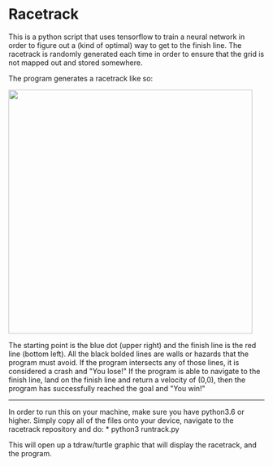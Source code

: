 # Racetrack

This is a python script that uses tensorflow to train a neural network in order to figure out a (kind of optimal) way to get to the finish line. The racetrack is randomly generated each time in order to ensure that the grid is not mapped out and stored somewhere.

The program generates a racetrack like so:

<img src="https://github.com/erbzz/racetrack/blob/master/imgs/ex2_full.gif" width="480">

The starting point is the blue dot (upper right) and the finish line is the red line (bottom left). All the black bolded lines are walls or hazards that the program must avoid. If the program intersects any of those lines, it is considered a crash and "You lose!" If the program is able to navigate to the finish line, land on the finish line and return a velocity of (0,0), then the program has successfully reached the goal and "You win!"


********************************************************************************
In order to run this on your machine, make sure you have python3.6 or higher. Simply copy all of the files onto your device, navigate to the racetrack repository and do:
    * python3 runtrack.py

This will open up a tdraw/turtle graphic that will display the racetrack, and the program.
